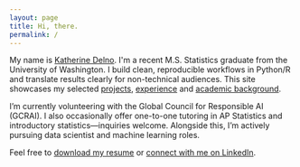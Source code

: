 ```yaml
---
layout: page
title: Hi, there.
permalink: /
---
```


My name is [Katherine Delno](/about). I'm a recent M.S. Statistics graduate from the University of Washington. I build clean, reproducible workflows in Python/R and translate results clearly for non-technical audiences.
This site showcases my selected [projects](/projects), [experience](/experience) and [academic background](/education).

I’m currently volunteering with the Global Council for Responsible AI (GCRAI). I also occasionally offer one-to-one tutoring in AP Statistics and introductory statistics—inquiries welcome. Alongside this, I’m actively pursuing data scientist and machine learning roles.

Feel free to [download my resume](/assets/resume-delno,katherine.pdf) or [connect with me on LinkedIn](https://www.linkedin.com/in/katherinedelno/).